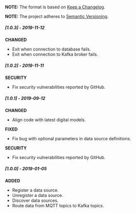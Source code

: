 **NOTE:** The format is based on [Keep a Changelog](http://keepachangelog.com/en/1.0.0/).

**NOTE:** The project adheres to [Semantic Versioning](http://semver.org/spec/v2.0.0.html).

##### [1.0.3] - 2019-11-12

**CHANGED**

* Exit when connection to database fails.
* Exit when connection to Kafka broker fails.


##### [1.0.2] - 2019-11-11

**SECURITY**

* Fix security vulnerabilities reported by GitHub.


##### [1.0.1] - 2019-09-12

**CHANGED**

* Align code with latest digital models.

**FIXED**

* Fix bug with optional parameters in data source definitions.

**SECURITY**

* Fix security vulnerabilities reported by GitHub.


##### [1.0.0] - 2019-01-05

**ADDED**

* Register a data source.
* Unregister a data source.
* Discover data sources.
* Route data from MQTT topics to Kafka topics.
